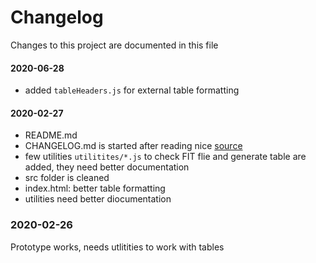 # Changelog
Changes to this project are documented in this file

#### 2020-06-28
- added `tableHeaders.js` for external table formatting
#### 2020-02-27
- README.md
- CHANGELOG.md is started after reading nice [source](https://keepachangelog.com/en/1.0.0/)
- few utilities `utilitites/*.js` to check FIT flie and generate table are  added, they need better documentation
- src folder is cleaned
- index.html: better table formatting
- utilities need better diocumentation
### 2020-02-26
Prototype works, needs utlitities to work with tables
